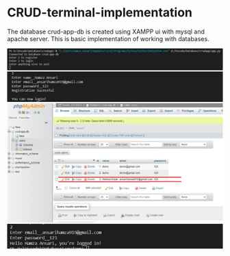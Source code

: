 # CRUD-terminal-implementation

The database crud-app-db is created using XAMPP ui with mysql and apache server. This is basic implementation of working with databases.

<img src="images/1.png">
<img src="images/2.png">
<img src="images/3.png">
<img src="images/4.png">
